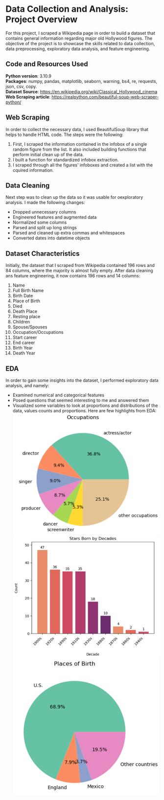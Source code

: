 # Data Collection and Analysis: Project Overview
For this project, I scraped a Wikipedia page in order to build a dataset that contains general information regarding major old Hollywood figures. The objective of the project is to showcase the skills related to data collection, data preprocessing, exploratory data analysis, and feature engineering.

## Code and Resources Used
**Python version**: 3.10.9 <br>
**Packages**: numpy, pandas, matplotlib, seaborn, warning, bs4, re, requests, json, csv, copy. <br>
**Dataset Source**: https://en.wikipedia.org/wiki/Classical_Hollywood_cinema <br>
**Web Scraping article**: https://realpython.com/beautiful-soup-web-scraper-python/

## Web Scraping
In order to collect the necessary data, I used BeautifulSoup library that helps to handle HTML code. The steps were the following:
1. First, I scraped the information contained in the infobox of a single random figure from the list. It also included building functions that perform initial clean up of the data.
2. I built a function for standardized infobox extraction.
3. I scraped through all the figures' infoboxes and created a list with the cquired information.

## Data Cleaning
Next step was to clean up the data so it was usable for oexploratory analysis. I made the following changes:
* Dropped unnecessary columns
* Engineered features and augmented data
* Normalized some columns
* Parsed and split up long strings
* Parsed and cleaned up extra commas and whitespaces
* Converted dates into datetime objects

## Dataset Characteristics
Initially, the dataset that I scraped from Wikipedia contained 196 rows and 84 columns, where the majority is almost fully empty. After data cleaning ans feature engineering, it now contains 196 rows and 14 columns:

 1. Name       
 2. Full Birth Name      
 3. Birth Date
 4. Place of Birth       
 5. Died
 6. Death Place       
 7. Resting place        
 8. Children       
 9. Spouse/Spouses       
 10. Occupation/Occupations      
 11. Start career         
 12. End career       
 13. Birth Year        
 14. Death Year

## EDA
In order to gain some insights into the dataset, I performed exploratory data analysis, and namely:
* Examined numerical and categorical features
* Posed questions that seemed interesting to me and answered them
* Visualized some variables to look at proportions and distributions of the data, values counts and proportions. Here are few highlights from EDA:
![alt text](https://github.com/dabykov/Projects/blob/main/project-1/occupations.png)
![alt text](https://github.com/dabykov/Projects/blob/main/project-1/decades.png)
![alt text](https://github.com/dabykov/Projects/blob/main/project-1/countries.png)
